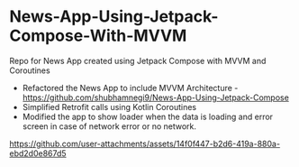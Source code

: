 # News-App-Using-Jetpack-Compose-With-MVVM
Repo for News App created using Jetpack Compose with MVVM and Coroutines

- Refactored the News App to include MVVM Architecture - https://github.com/shubhamnegi9/News-App-Using-Jetpack-Compose
- Simplified Retrofit calls using Kotlin Coroutines
- Modified the app to show loader when the data is loading and error screen in case of network error or no network.

https://github.com/user-attachments/assets/14f0f447-b2d6-419a-880a-ebd2d0e867d5

